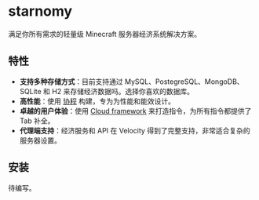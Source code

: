 # starnomy

满足你所有需求的轻量级 Minecraft 服务器经济系统解决方案。

## 特性

- **支持多种存储方式**：目前支持通过 MySQL、PostegreSQL、MongoDB、SQLite 和 H2 来存储经济数据吗。选择你喜欢的数据库。
- **高性能**：使用 [协程](https://kotlinlang.org/docs/coroutines-overview.html) 构建，专为为性能和能效设计。
- **卓越的用户体验**：使用 [Cloud framework](https://github.com/Incendo/cloud) 来打造指令，为所有指令都提供了 Tab 补全。
- **代理端支持**：经济服务和 API 在 Velocity 得到了完整支持，非常适合复杂的服务器设置。

## 安装

待编写。
